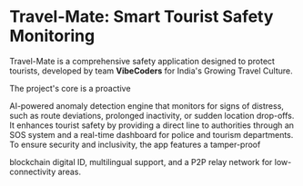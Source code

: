 # Travel-Mate: Smart Tourist Safety Monitoring

Travel-Mate is a comprehensive safety application designed to protect tourists, developed by team **VibeCoders** for India's Growing Travel Culture.


The project's core is a proactive 

AI-powered anomaly detection engine that monitors for signs of distress, such as route deviations, prolonged inactivity, or sudden location drop-offs. It enhances tourist safety by providing a direct line to authorities through an SOS system and a real-time dashboard for police and tourism departments. To ensure security and inclusivity, the app features a tamper-proof 



blockchain digital ID, multilingual support, and a P2P relay network for low-connectivity areas.
